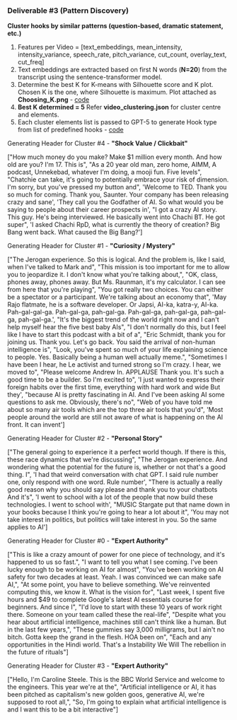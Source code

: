### Deliverable #3 (Pattern Discovery)

**Cluster hooks by similar patterns (question-based, dramatic statement, etc.)**
1. Features per Video = [text_embeddings, mean_intensity, intensity_variance, speech_rate, pitch_variance, cut_count, overlay_text, cut_freq]
2. Text embeddings are extracted based on first N words (**N=20**) from the transcript using the sentence-transformer model.
3. Determine the best K for K-means with Silhouette score and K plot. Chosen K is the one, where Silhouette is maximum. Plot attached as **Choosing_K.png** - [code](https://github.com/prakhar21/Hook-Pattern-Detection/blob/main/3_Pattern_Discovery/1_cluster.py)
4. **Best K determined = 5** Refer **video_clustering.json** for cluster centre and elements.
5. Each cluster elements list is passed to GPT-5 to generate Hook type from list of predefined hooks - [code](https://github.com/prakhar21/Hook-Pattern-Detection/blob/main/3_Pattern_Discovery/2_cluster_headers.py)


Generating Header for Cluster #4 - **"Shock Value / Clickbait"**

["How much money do you make? Make $1 million every month. And how old are you? I'm 17. This is", "As a 20 year old man, zero home, AIMM, A podcast, Unnekebad, whatever I'm doing, a mooji fun. Five levels", "Chatchie can take, it's going to potentially embrace your risk of dimension. I'm sorry, but you've pressed my button and", 'Welcome to TED. Thank you so much for coming. Thank you, Saunter. Your company has been releasing crazy and sane', 'They call you the Godfather of AI. So what would you be saying to people about their career prospects in', "I got a crazy AI story. This guy. He's being interviewed. He basically went into Chachi BT. He got super", 'I asked Chachi RpD, what is currently the theory of creation? Big Bang went back. What caused the Big Bang?']



Generating Header for Cluster #1 - **"Curiosity / Mystery"**

["The Jerogan experience. So this is logical. And the problem is, like I said, when I've talked to Mark and", "This mission is too important for me to allow you to jeopardize it. I don't know what you're talking about,", "OK, class, phones away, phones away. But Ms. Raunman, it's my calculator. I can see from here that you're playing", "You got really two choices. You can either be a spectator or a participant. We're talking about an economy that", 'May Rajo flatmate, he is a software developer. Or Japsi, AI-ka, katra-y, AI-ka. Pah-gal-gal-ga. Pah-gal-ga, pah-gal-ga. Pah-gal-ga, pah-gal-ga, pah-gal-ga, pah-gal-ga.', "It's the biggest trend of the world right now and I can't help myself hear the five best baby AIs", "I don't normally do this, but I feel like I have to start this podcast with a bit of a", "Eric Schmidt, thank you for joining us. Thank you. Let's go back. You said the arrival of non-human intelligence is", "Look, you've spent so much of your life explaining science to people. Yes. Basically being a human well actually meme.", "Sometimes I have been I hear, he Le activist and turned strong so I'm crazy. I hear, we moved to", "Please welcome Andrew In. APPLAUSE Thank you. It's such a good time to be a builder. So I'm excited to", 'I just wanted to express their foreign habits over the first time, everything with hard work and wide But they', "because AI is pretty fascinating in AI. And I've been asking AI some questions to ask me. Obviously, there's no", "Web of you have told me about so many air tools which are the top three air tools that you'd", 'Most people around the world are still not aware of what is happening on the AI front. It can invent']



Generating Header for Cluster #2 - **"Personal Story"**

["The general going to experience it a perfect world though. If there is this, these race dynamics that we're discussing", "The Jerogan experience. And wondering what the potential for the future is, whether or not that's a good thing. I", 'I had that weird conversation with chat GPT. I said rule number one, only respond with one word. Rule number', "There is actually a really good reason why you should say please and thank you to your chatbots And it's", 'I went to school with a lot of the people that now build these technologies. I went to school with', "MUSIC Stargate put that name down in your books because I think you're going to hear a lot about it", 'You may not take interest in politics, but politics will take interest in you. So the same applies to AI']



Generating Header for Cluster #0 -  **"Expert Authority"** 

["This is like a crazy amount of power for one piece of technology, and it's happened to us so fast.", "I want to tell you what I see coming. I've been lucky enough to be working on AI for almost", "You've been working on AI safety for two decades at least. Yeah. I was convinced we can make safe AI,", "At some point, you have to believe something. We've reinvented computing this, we know it. What is the vision for", "Last week, I spent five hours and $49 to complete Google's latest AI essentials course for beginners. And since I", "I'd love to start with these 10 years of work right there. Someone on your team called these the real-life", "Despite what you hear about artificial intelligence, machines still can't think like a human. But in the last few years,", "These gummies say 3,000 milligrams, but I ain't no bitch. Gotta keep the grand in the flesh. HOA been on", "Each and any opportunities in the Hindi world. That's a Instability We Will The rebellion in the future of rituals"]



Generating Header for Cluster #3 -  **"Expert Authority"**

["Hello, I'm Caroline Steele. This is the BBC World Service and welcome to the engineers. This year we're at the", "Artificial intelligence or AI, it has been pitched as capitalism's new golden goos, generative AI, we're supposed to root all,", "So, I'm going to explain what artificial intelligence is and I want this to be a bit interactive"]
